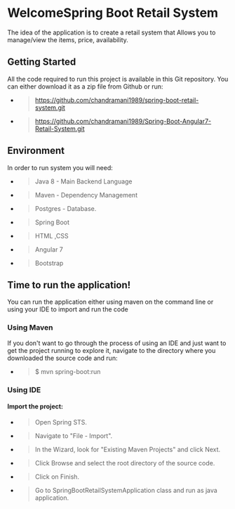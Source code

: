 
# WelcomeSpring Boot Retail System
The idea of the application is to create a retail system that Allows you to manage/view the items, price, availability.

## Getting Started
All the code required to run this project is available in this Git repository. You can either download it as a zip file from Github or run:
- > https://github.com/chandramani1989/spring-boot-retail-system.git
- > https://github.com/chandramani1989/Spring-Boot-Angular7-Retail-System.git

## Environment
In order to run system you will need:
- > Java 8 - Main Backend Language
- > Maven - Dependency Management
- > Postgres - Database.
- > Spring Boot
- > HTML ,CSS
- > Angular 7
- > Bootstrap

## Time to run the application!
You can run the application either using maven on the command line or using your IDE to import and run the code

###  Using Maven

If you don't want to go through the process of using an IDE and just want to get the project running to explore it, navigate to the directory where you downloaded the source code and run:

- > $ mvn spring-boot:run

### Using IDE

#### Import the project:
 - > Open Spring STS.
- > Navigate to "File - Import".
- > In the Wizard, look for "Existing Maven Projects" and click Next.
- > Click Browse and select the root directory of the source code.
- > Click on Finish.

- > Go to SpringBootRetailSystemApplication class and run as java application.

